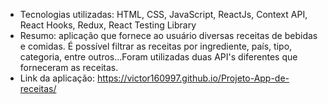 * Tecnologias utilizadas: HTML, CSS, JavaScript, ReactJs, Context API, React Hooks, Redux, React Testing Library
* Resumo: aplicação que fornece ao usuário diversas receitas de bebidas e comidas. É possível filtrar as receitas por ingrediente, país, tipo, categoria, entre outros...Foram utilizadas duas API's diferentes que forneceram as receitas.
* Link da aplicação: https://victor160997.github.io/Projeto-App-de-receitas/
